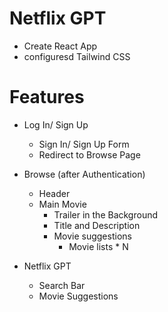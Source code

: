 # Netflix GPT

- Create React App
- configuresd Tailwind CSS

# Features

- Log In/ Sign Up

  - Sign In/ Sign Up Form
  - Redirect to Browse Page

- Browse (after Authentication)

  - Header
  - Main Movie
    - Trailer in the Background
    - Title and Description
    - Movie suggestions
      - Movie lists \* N

- Netflix GPT
  - Search Bar
  - Movie Suggestions
